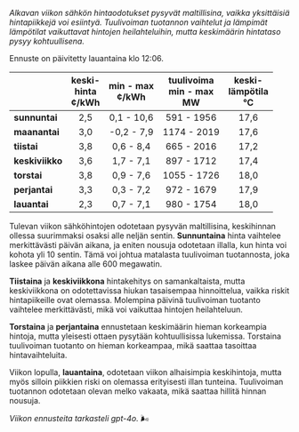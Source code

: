 *Alkavan viikon sähkön hintaodotukset pysyvät maltillisina, vaikka yksittäisiä hintapiikkejä voi esiintyä. Tuulivoiman tuotannon vaihtelut ja lämpimät lämpötilat vaikuttavat hintojen heilahteluihin, mutta keskimäärin hintataso pysyy kohtuullisena.*

Ennuste on päivitetty lauantaina klo 12:06.

|           | keski-<br>hinta<br>¢/kWh | min - max<br>¢/kWh | tuulivoima<br>min - max<br>MW | keski-<br>lämpötila<br>°C |
|:-------------|:----------------:|:----------------:|:-------------:|:-------------:|
| **sunnuntai**   | 2,5             | 0,1 - 10,6       | 591 - 1956    | 17,6          |
| **maanantai**   | 3,0             | -0,2 - 7,9       | 1174 - 2019   | 17,6          |
| **tiistai**     | 3,8             | 0,6 - 8,4        | 665 - 2016    | 17,2          |
| **keskiviikko** | 3,6             | 1,7 - 7,1        | 897 - 1712    | 17,4          |
| **torstai**     | 3,8             | 0,9 - 7,6        | 1055 - 1726   | 18,0          |
| **perjantai**   | 3,3             | 0,3 - 7,2        | 972 - 1679    | 17,9          |
| **lauantai**    | 2,3             | 0,7 - 7,1        | 980 - 1754    | 18,0          |

Tulevan viikon sähköhintojen odotetaan pysyvän maltillisina, keskihinnan ollessa suurimmaksi osaksi alle neljän sentin. **Sunnuntaina** hinta vaihtelee merkittävästi päivän aikana, ja eniten nousuja odotetaan illalla, kun hinta voi kohota yli 10 sentin. Tämä voi johtua matalasta tuulivoiman tuotannosta, joka laskee päivän aikana alle 600 megawatin.

**Tiistaina** ja **keskiviikkona** hintakehitys on samankaltaista, mutta keskiviikkona on odotettavissa hiukan tasaisempaa hinnoittelua, vaikka riskit hintapiikeille ovat olemassa. Molempina päivinä tuulivoiman tuotanto vaihtelee merkittävästi, mikä voi vaikuttaa hintojen heilahteluun.

**Torstaina** ja **perjantaina** ennustetaan keskimäärin hieman korkeampia hintoja, mutta yleisesti ottaen pysytään kohtuullisissa lukemissa. Torstaina tuulivoiman tuotanto on hieman korkeampaa, mikä saattaa tasoittaa hintavaihteluita.

Viikon lopulla, **lauantaina**, odotetaan viikon alhaisimpia keskihintoja, mutta myös silloin piikkien riski on olemassa erityisesti illan tunteina. Tuulivoiman tuotannon odotetaan olevan melko vakaata, mikä saattaa hillitä hinnan nousuja.

*Viikon ennusteita tarkasteli gpt-4o.* 🌬️
